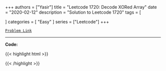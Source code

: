 
+++
authors = ["Yasir"]
title = "Leetcode 1720: Decode XORed Array"
date = "2020-02-12"
description = "Solution to Leetcode 1720"
tags = [
    
]
categories = [
    "Easy"
]
series = ["Leetcode"]
+++



[`Problem Link`](https://leetcode.com/problems/decode-xored-array/description/)

---

**Code:**

{{< highlight html >}}

{{< /highlight >}}

